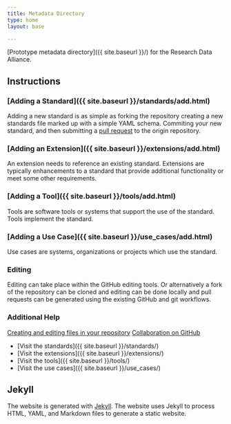 ```yaml
---
title: Metadata Directory
type: home
layout: base

---
```


[Prototype metadata directory]({{ site.baseurl }}/) for the Research Data Alliance.

## Instructions

### [Adding a Standard]({{ site.baseurl }}/standards/add.html)

Adding a new standard is as simple as forking the repository creating a new
standards file marked up with a simple YAML schema. Commiting your new
standard, and then submitting a
[pull request](https://help.github.com/articles/using-pull-requests) to the
origin repository.

### [Adding an Extension]({{ site.baseurl }}/extensions/add.html)

An extension needs to reference an existing standard. Extensions are typically
enhancements to a standard that provide additional functionality or meet some
other requirements.

### [Adding a Tool]({{ site.baseurl }}/tools/add.html)

Tools are software tools or systems that support the use of the standard. Tools
implement the standard.

### [Adding a Use Case]({{ site.baseurl }}/use_cases/add.html)

Use cases are systems, organizations or projects which use the standard.

### Editing

Editing can take place within the GitHub editing tools. Or alternatively a fork
of the repository can be cloned and editing can be done locally and pull
requests can be generated using the existing GitHub and git workflows.

### Additional Help

[Creating and editing files in your repository](https://help.github.com/articles/creating-and-editing-files-in-your-repository)
[Collaboration on GitHub](https://help.github.com/categories/63/articles)

* [Visit the standards]({{ site.baseurl }}/standards/)
* [Visit the extensions]({{ site.baseurl }}/extensions/)
* [Visit the tools]({{ site.baseurl }}/tools/)
* [Visit the use cases]({{ site.baseurl }}/use_cases/)

## Jekyll

The website is generated with [Jekyll](http://jekyllrb.com). The website uses
Jekyll to process HTML, YAML, and Markdown files to generate a static website.
